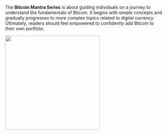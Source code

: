 The **Bitcoin Mantra Series** is about guiding individuals on a journey to understand the fundamentals of Bitcoin. It begins with simple concepts and gradually progresses to more complex topics related to digital currency. Ultimately, readers should feel empowered to confidently add Bitcoin to their own portfolio. 

<img src="https://bitcoin-mantra.github.io/blogs/assets/img/BitcoinMantra.png" width="300" height="300">